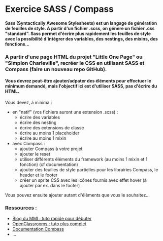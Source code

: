 # Exercice SASS / Compass

#### Sass (Syntactically Awesome Stylesheets) est un langage de génération de feuilles de style. A partir d'un fichier .scss, on génère un fichier .css "standard". Sass permet d'écrire plus rapidement les feuilles de style avec la possibilité d'intégrer des variables, des nestings, des mixins, des fonctions...

### A partir d'une page HTML du projet "Little One Page" ou "Simplon Charleville", recréer le CSS en utilisant SASS et Compass (faire un nouveau repo GitHub).
#### Vous devrez peut-être ajouter/adpater des éléments pour effectuer le minimum demandé, mais l'objectif ici est d'utiliser SASS, pas d'écrire du HTML.

Vous devez, à minima :
* en "natif" (vos fichiers auront une extension .scss) :
  * écrire des variables
  * écrire des nesting
  * écrire des extensions de classe
  * écrire au moins 1 placeholder
  * écrire au moins 1 mixin
* avec Compass :
  * ajouter Compass à votre projet
  * ajouter le reset
  * utiliser différents éléments du framework (au moins 1 mixin et 1 fonction) (cf documentation)
  * ajouter des feuilles de style partielles pour les librairies Compass, le header et le footer
  * créer un sprite CSS avec les icônes fournis avec effet hover (à ajouter par ex. dans le footer)
  
 Vous pouvez ensuite ajouter autant d'élèments que vous le souhaitez...

### Ressources :
* [Blog du MMI : tuto rapide pour débuter](https://blogdummi.fr/tutoriel/booste-ton-workflow-1-apprendre-sass-et-compass-tutoriel/)
* [OpenClassrooms : tuto plus complet](https://openclassrooms.com/fr/courses/3363036-maintenez-vos-feuilles-de-styles-avec-sass-et-compass/3370141-a-propos-de-sass-et-compass?status=waiting-for-publication)
* [Documentation Compass](http://compass-style.org/reference/compass/)
* ...
